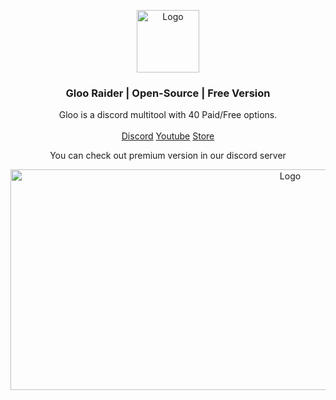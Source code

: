 <p align="center">
  <a href="https://github.com/VatosV2/Nexus-MultiTool">
    <img src="https://media.discordapp.net/attachments/1245112135659421857/1245119499355820082/Untitled-1.png?ex=668664a5&is=66851325&hm=d84686c883e452c13b4cda6c3e572cb9f0d558b663f66d4046facf6bc2bc5bda&=&format=webp&quality=lossless" alt="Logo" width="100" height="100">
  </a>

  <h3 align="center">Gloo Raider | Open-Source | Free Version</h3>

  <p align="center">
    Gloo is a discord multitool with 40 Paid/Free options.
    <br/>
    <br/>
    <a href="https://discord.gg/nexustools">Discord</a>
    <a href="https://discord.gg/nexustools">Youtube</a>
    <a href="https://discord.gg/nexustools">Store</a>
  </p>
</p>

  <p align="center">
    You can check out premium version in our discord server
    <br/>
</p>
<p align="center">
  <a href="https://github.com/VatosV2/Nexus-MultiTool">
    <img src="https://cdn.discordapp.com/attachments/1245112135659421857/1258101990152601681/image.png?ex=6686d248&is=668580c8&hm=1b79a4911e62f5b9a40f17b2aa840c481b7a66896b1ecfe586da59c22407fc54&" alt="Logo" width="879" height="353">
  </a>

